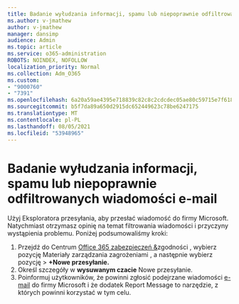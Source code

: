 ```yaml
---
title: Badanie wyłudzania informacji, spamu lub niepoprawnie odfiltrowanych wiadomości e-mail
ms.author: v-jmathew
author: v-jmathew
manager: dansimp
audience: Admin
ms.topic: article
ms.service: o365-administration
ROBOTS: NOINDEX, NOFOLLOW
localization_priority: Normal
ms.collection: Adm_O365
ms.custom:
- "9000760"
- "7391"
ms.openlocfilehash: 6a20a59ae4395e718839c82c8c2cdcdec05ae80c59715e7f618e75b9d5428b64
ms.sourcegitcommit: b5f7da89a650d2915dc652449623c78be6247175
ms.translationtype: MT
ms.contentlocale: pl-PL
ms.lasthandoff: 08/05/2021
ms.locfileid: "53948965"
---
```

# <a name="investigate-phishing-spam-or-incorrectly-filtered-email"></a>Badanie wyłudzania informacji, spamu lub niepoprawnie odfiltrowanych wiadomości e-mail

Użyj Eksploratora przesyłania, aby przesłać wiadomość do firmy Microsoft. Natychmiast otrzymasz opinię na temat filtrowania wiadomości i przyczyny wystąpienia problemu. Poniżej podsumowaliśmy kroki:

1. Przejdź do Centrum [Office 365 zabezpieczeń &](https://go.microsoft.com/fwlink/p/?linkid=2077143)zgodności , wybierz pozycję Materiały zarządzania zagrożeniami , a następnie wybierz pozycję   >   **+Nowe przesyłanie.**
2. Określ szczegóły w **wysuwanym czacie** Nowe przesyłanie.
3. Poinformuj użytkowników, że powinni zgłosić podejrzane wiadomości [e-mail](https://go.microsoft.com/fwlink/?linkid=2092385) do firmy Microsoft i że dodatek Report Message to narzędzie, z których powinni korzystać w tym celu.
